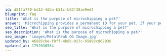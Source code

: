 ```yaml
---
id: d51fa770-bd13-4dba-b51c-b62f38ae9edf
blueprint: faq
title: 'What is the purpose of microchipping a pet?'
answer: 'Microchipping provides a permanent ID for your pet. If your pet is lost, shelters and vets can scan the chip and contact you using the registry details.'
seo_title: 'What is the purpose of microchipping a pet?'
seo_description: 'What is the purpose of microchipping a pet?'
seo_image: 'images/MetalPeak OG Image.jpg'
updated_by: 46885cbe-f8ff-4b8b-917c-65893c862938
updated_at: 1752036554
---
```

